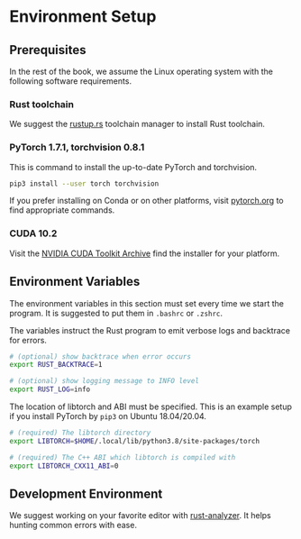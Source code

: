 # Environment Setup

## Prerequisites

In the rest of the book, we assume the Linux operating system with the following software requirements.

### Rust toolchain

We suggest the [rustup.rs](https://rustup.rs/) toolchain manager to install Rust toolchain.

### PyTorch 1.7.1, torchvision 0.8.1

This is command to install the up-to-date PyTorch and torchvision.

```sh
pip3 install --user torch torchvision
```

If you prefer installing on Conda or on other platforms, visit [pytorch.org](https://pytorch.org/) to find appropriate commands.

### CUDA 10.2

Visit the [NVIDIA CUDA Toolkit Archive](https://developer.nvidia.com/cuda-toolkit-archive) find the installer for your platform.

## Environment Variables

The environment variables in this section must set every time we start the program. It is suggested to put them in `.bashrc` or `.zshrc`.

The variables instruct the Rust program to emit verbose logs and backtrace for errors.

```sh
# (optional) show backtrace when error occurs
export RUST_BACKTRACE=1

# (optional) show logging message to INFO level
export RUST_LOG=info
```

The location of libtorch and ABI must be specified. This is an example setup if you install PyTorch by `pip3` on Ubuntu 18.04/20.04.

```sh
# (required) The libtorch directory
export LIBTORCH=$HOME/.local/lib/python3.8/site-packages/torch

# (required) The C++ ABI which libtorch is compiled with
export LIBTORCH_CXX11_ABI=0
```


## Development Environment

We suggest working on your favorite editor with [rust-analyzer](https://rust-analyzer.github.io/manual.html). It helps hunting common errors with ease.

